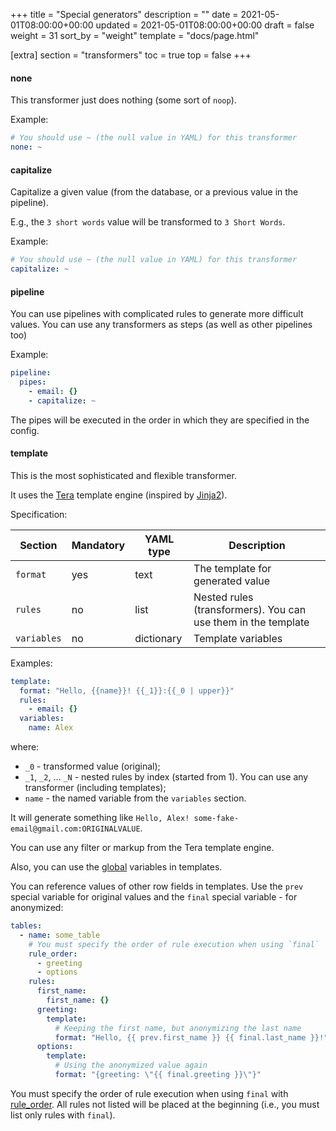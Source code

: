 +++
title = "Special generators"
description = ""
date = 2021-05-01T08:00:00+00:00
updated = 2021-05-01T08:00:00+00:00
draft = false
weight = 31
sort_by = "weight"
template = "docs/page.html"

[extra]
section = "transformers"
toc = true
top = false
+++

#### none

This transformer just does nothing (some sort of `noop`).

Example:

```yaml
# You should use ~ (the null value in YAML) for this transformer
none: ~
```

#### capitalize

Capitalize a given value (from the database, or a previous value in the pipeline).

E.g., the `3 short words` value will be transformed to `3 Short Words`.

Example:

```yaml
# You should use ~ (the null value in YAML) for this transformer
capitalize: ~
```

#### pipeline

You can use pipelines with complicated rules to generate more difficult values.
You can use any transformers as steps (as well as other pipelines too)

Example:

```yaml
pipeline:
  pipes:
    - email: {}
    - capitalize: ~
```

The pipes will be executed in the order in which they are specified in the config.

#### template

This is the most sophisticated and flexible transformer.

It uses the [Tera](https://tera.netlify.app) template engine
(inspired by [Jinja2](https://jinja.palletsprojects.com)).

Specification:

| Section                   | Mandatory | YAML type  | Description
|---                        |---        |---         |---
| `format`                  | yes       | text       | The template for generated value
| `rules`                   | no        | list       | Nested rules (transformers). You can use them in the template
| `variables`               | no        | dictionary | Template variables

Examples:

```yaml
template:
  format: "Hello, {{name}}! {{_1}}:{{_0 | upper}}"
  rules:
    - email: {}
  variables:
    name: Alex
```

where:
* `_0` - transformed value (original);
* `_1`, `_2`, ... `_N` - nested rules by index (started from 1). You can use any transformer (including templates);
* `name` - the named variable from the `variables` section.

It will generate something like `Hello, Alex! some-fake-email@gmail.com:ORIGINALVALUE`.

You can use any filter or markup from the Tera template engine.

Also, you can use the [global](config.md#globals) variables in templates.

You can reference values of other row fields in templates.
Use the `prev` special variable for original values and the `final` special variable - for anonymized:

```yaml
tables:
  - name: some_table
    # You must specify the order of rule execution when using `final`
    rule_order:
      - greeting
      - options
    rules:
      first_name:
        first_name: {}
      greeting:
        template:
          # Keeping the first name, but anonymizing the last name
          format: "Hello, {{ prev.first_name }} {{ final.last_name }}!"
      options:
        template:
          # Using the anonymized value again
          format: "{greeting: \"{{ final.greeting }}\"}"
```

You must specify the order of rule execution when using `final` with [rule_order](config.md#rule_order).
All rules not listed will be placed at the beginning (i.e., you must list only rules with `final`).
